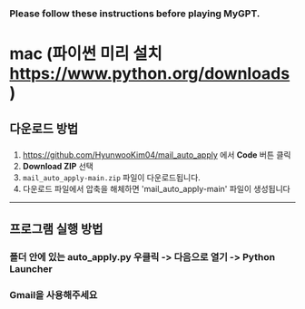 ### Please follow these instructions before playing MyGPT.

# mac (파이썬 미리 설치 https://www.python.org/downloads)

## 다운로드 방법

### 

1. https://github.com/HyunwooKim04/mail_auto_apply 에서 **Code** 버튼 클릭
2. **Download ZIP** 선택
3. `mail_auto_apply-main.zip` 파일이 다운로드됩니다.
3. 다운로드 파일에서 압축을 해체하면 'mail_auto_apply-main' 파일이 생성됩니다

---

## 프로그램 실행 방법

### 폴더 안에 있는 auto_apply.py 우클릭 -> 다음으로 열기 -> Python Launcher



### Gmail을 사용해주세요
